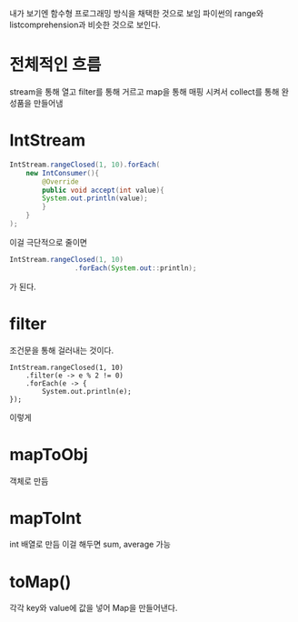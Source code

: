 내가 보기엔 함수형 프로그래밍 방식을 채택한 것으로 보임
파이썬의 range와 listcomprehension과 비슷한 것으로 보인다.

# 전체적인 흐름
stream을 통해 열고
filter를 통해 거르고
map을 통해 매핑 시켜서
collect를 통해 완성품을 만들어냄


# IntStream

```java
IntStream.rangeClosed(1, 10).forEach(
	new IntConsumer(){
		@Override
		public void accept(int value){
		System.out.println(value);
		}
	}
);

```

이걸 극단적으로 줄이면

```java
IntStream.rangeClosed(1, 10)
                .forEach(System.out::println);
```
가 된다.

# filter
조건문을 통해 걸러내는 것이다.
```
IntStream.rangeClosed(1, 10)
	.filter(e -> e % 2 != 0)
	.forEach(e -> {
		System.out.println(e);
});
```
이렇게


# mapToObj
객체로 만듬

# mapToInt
int 배열로 만듬
이걸 해두면 sum, average 가능

# toMap()
각각 key와 value에 값을 넣어 Map을 만들어낸다.
